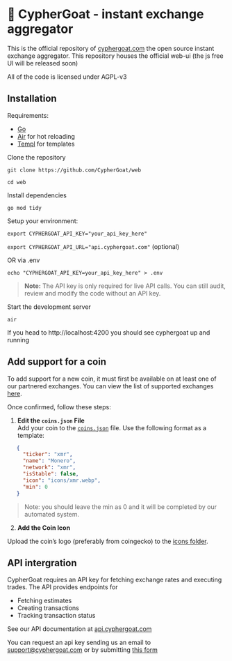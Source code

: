 # 🐐 CypherGoat - instant exchange aggregator

This is the official repository of [cyphergoat.com](https://cyphergoat.com) the open source instant exchange aggregator. This repository houses the official web-ui (the js free UI will be released soon)

All of the code is licensed under AGPL-v3

## Installation
Requirements:
- [Go](https://go.dev)
- [Air](https://github.com/air-verse/air) for hot reloading
- [Templ](https://github.com/a-h/templ) for templates

Clone the repository

`git clone https://github.com/CypherGoat/web`

`cd web`

Install dependencies

`go mod tidy`

Setup your environment:

`export CYPHERGOAT_API_KEY="your_api_key_here"`

`export CYPHERGOAT_API_URL="api.cyphergoat.com"` (optional)

OR via .env

`echo "CYPHERGOAT_API_KEY=your_api_key_here" > .env`

> **Note:** The API key is only required for live API calls. You can still audit, review and modify the code without an API key.

Start the development server

`air`

If you head to http://localhost:4200 you should see cyphergoat up and running

## Add support for a coin
To add support for a new coin, it must first be available on at least one of our partnered exchanges. You can view the list of supported exchanges [here](https://cyphergoat.com/#our-partners).

Once confirmed, follow these steps:

1. **Edit the `coins.json` File**  
   Add your coin to the [`coins.json`](https://github.com/CypherGoat/web/blob/main/static/coins.json) file. Use the following format as a template:


```json
   {
     "ticker": "xmr",
     "name": "Monero",
     "network": "xmr",
     "isStable": false,
     "icon": "icons/xmr.webp",
     "min": 0
   }
```

> Note: you should leave the min as 0 and it will be completed by our automated system.

2. **Add the Coin Icon**

Upload the coin’s logo (preferably from coingecko) to the [icons folder](https://github.com/CypherGoat/web/tree/main/static/icons).

## API intergration
CypherGoat requires an API key for fetching exchange rates and executing trades. The API provides endpoints for
- Fetching estimates
- Creating transactions
- Tracking transaction status

See our API documentation at [api.cyphergoat.com](https://api.cyphergoat.com)

You can request an api key sending us an email to [support@cyphergoat.com](mailto:support@cyphergoat.com) or by submitting [this form](https://tally.so/r/mKGkOX)
